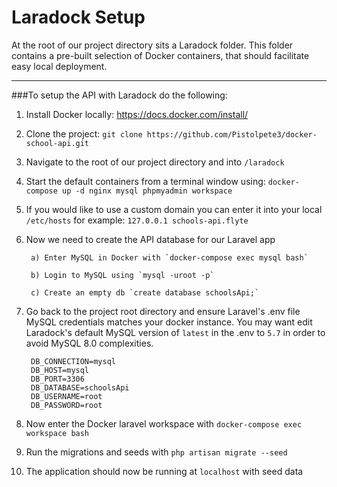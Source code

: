 # Laradock Setup

At the root of our project directory sits a Laradock folder. This folder contains a pre-built selection of Docker containers, that should facilitate easy local deployment. 

---

###To setup the API with Laradock do the following:

1. Install Docker locally: https://docs.docker.com/install/

2. Clone the project: `git clone https://github.com/Pistolpete3/docker-school-api.git`

3. Navigate to the root of our project directory and into `/laradock`

4. Start the default containers from a terminal window using: 
`docker-compose up -d nginx mysql phpmyadmin workspace`

5. If you would like to use a custom domain you can enter it into your local `/etc/hosts` for example:
		`127.0.0.1 schools-api.flyte`

6. Now we need to create the API database for our Laravel app
		
		a) Enter MySQL in Docker with `docker-compose exec mysql bash`
	
		b) Login to MySQL using `mysql -uroot -p`
	
		c) Create an empty db `create database schoolsApi;`
	
7. Go back to the project root directory and ensure Laravel's .env file MySQL credentials matches your docker instance. You may want edit Laradock's default MySQL version of `latest` in the .env to `5.7` in order to avoid MySQL 8.0 complexities.

		DB_CONNECTION=mysql
    	DB_HOST=mysql
    	DB_PORT=3306
    	DB_DATABASE=schoolsApi
    	DB_USERNAME=root
    	DB_PASSWORD=root

8. Now enter the Docker laravel workspace with `docker-compose exec  workspace bash`

9. Run the migrations and seeds with `php artisan migrate --seed`

10. The application should now be running at `localhost` with seed data
